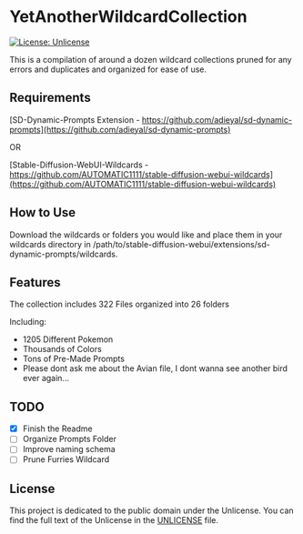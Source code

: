YetAnotherWildcardCollection
=============

[![License: Unlicense](https://img.shields.io/badge/license-Unlicense-blue.svg)](https://opensource.org/licenses/unlicense)

This is a compilation of around a dozen wildcard collections pruned for any errors and duplicates and organized for ease of use. 

## Requirements

[SD-Dynamic-Prompts Extension - https://github.com/adieyal/sd-dynamic-prompts](https://github.com/adieyal/sd-dynamic-prompts)

OR

[Stable-Diffusion-WebUI-Wildcards - https://github.com/AUTOMATIC1111/stable-diffusion-webui-wildcards](https://github.com/AUTOMATIC1111/stable-diffusion-webui-wildcards)

## How to Use

Download the wildcards or folders you would like and place them in your wildcards directory in /path/to/stable-diffusion-webui/extensions/sd-dynamic-prompts/wildcards.

Features
--------

The collection includes 322 Files organized into 26 folders

Including:
- 1205 Different Pokemon
- Thousands of Colors
- Tons of Pre-Made Prompts
- Please dont ask me about the Avian file, I dont wanna see another bird ever again...

## TODO

- [X] Finish the Readme
- [ ] Organize Prompts Folder
- [ ] Improve naming schema
- [ ] Prune Furries Wildcard

## License

This project is dedicated to the public domain under the Unlicense.
You can find the full text of the Unlicense in the [UNLICENSE](UNLICENSE) file.
